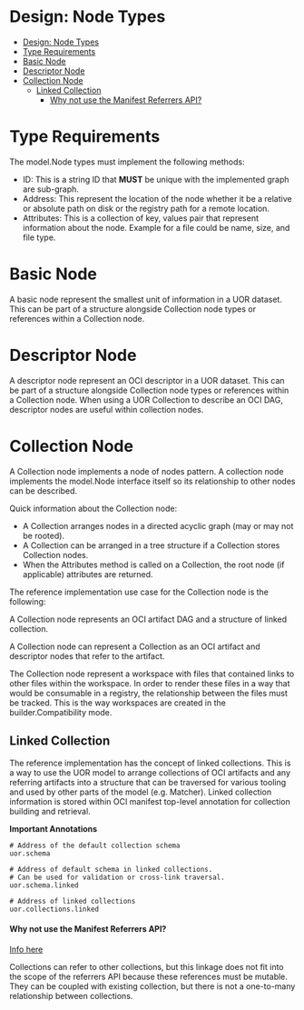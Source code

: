 Design: Node Types
===
- [Design: Node Types](#design-node-types)
- [Type Requirements](#type-requirements)
- [Basic Node](#basic-node)
- [Descriptor Node](#descriptor-node)
- [Collection Node](#collection-node)
  - [Linked Collection](#linked-collection)
      - [Why not use the Manifest Referrers API?](#why-not-use-the-manifest-referrers-api)

# Type Requirements

The model.Node types must implement the following methods:

- ID: This is a string ID that **MUST** be unique with the implemented graph are sub-graph.
- Address: This represent the location of the node whether it be a relative or absolute path on disk or the registry path for a remote location.
- Attributes: This is a collection of key, values pair that represent information about the node. Example for a file could be name, size, and file type.

# Basic Node

A basic node represent the smallest unit of information in a UOR dataset. This can be part of a structure alongside Collection node
types or references within a Collection node.

# Descriptor Node

A descriptor node represent an OCI descriptor in a UOR dataset. This can be part of a structure alongside Collection node
types or references within a Collection node. When using a UOR Collection to describe an OCI DAG, descriptor nodes are useful within 
collection nodes.

# Collection Node

A Collection node implements a node of nodes pattern. A collection node implements the model.Node interface itself so its relationship to other nodes can be described.

Quick information about the Collection node:
- A Collection arranges nodes in a directed acyclic graph (may or may not be rooted).
- A Collection can be arranged in a tree structure if a Collection stores Collection nodes.
- When the Attributes method is called on a Collection, the root node (if applicable) attributes are returned.

The reference implementation use case for the Collection node is the following:

A Collection node represents an OCI artifact DAG and a structure of linked collection.

A Collection node can represent a Collection as an OCI artifact and descriptor nodes that refer to the artifact.

The Collection node represent a workspace with files that contained links to other files within the workspace. In order to render these
files in a way that would be consumable in a registry, the relationship between the files must be tracked. This is the way workspaces are created
in the builder.Compatibility mode.

## Linked Collection

The reference implementation has the concept of linked collections. This is a way to use the UOR model to arrange collections of OCI artifacts and any referring artifacts into a structure that can be traversed for various tooling and used by other parts of the model (e.g. Matcher). Linked collection information is stored within OCI manifest top-level annotation for collection building and retrieval.

**Important Annotations**

```
# Address of the default collection schema
uor.schema
```
```
# Address of default schema in linked collections.
# Can be used for validation or cross-link traversal.
uor.schema.linked
```

```
# Address of linked collections
uor.collections.linked
```

#### Why not use the Manifest Referrers API?
[Info here](https://github.com/oras-project/artifacts-spec/blob/main/manifest-referrers-api.md)

Collections can refer to other collections, but this linkage does not fit into the scope of the referrers API because these
references must be mutable. They can be coupled with existing collection, but there is not a one-to-many relationship
between collections.